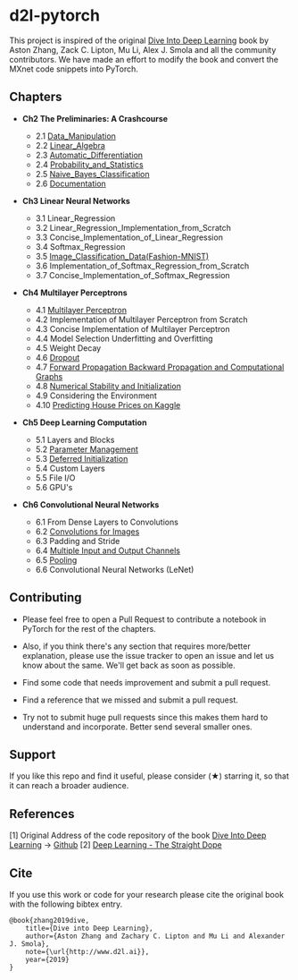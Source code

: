 # d2l-pytorch
This project is inspired of the original [Dive Into Deep Learning](https://d2l.ai) book by Aston Zhang, Zack C. Lipton, Mu Li, Alex J. Smola 
and all the community contributors. We have made an effort to modify the book and convert the MXnet code snippets into PyTorch.  

## Chapters

  * **Ch2 The Preliminaries: A Crashcourse**
    * 2.1 [Data_Manipulation](https://github.com/dsgiitr/d2l-pytorch/blob/master/Ch2_The_Preliminaries_A_Crashcourse/Data_Manipulation.ipynb)
    * 2.2 [Linear_Algebra](https://github.com/dsgiitr/d2l-pytorch/blob/master/Ch2_The_Preliminaries_A_Crashcourse/Linear_Algebra.ipynb)
    * 2.3 [Automatic_Differentiation](https://github.com/dsgiitr/d2l-pytorch/blob/master/Ch2_The_Preliminaries_A_Crashcourse/Automatic_Differentiation.ipynb)
    * 2.4 [Probability_and_Statistics](https://github.com/dsgiitr/d2l-pytorch/blob/master/Ch2_The_Preliminaries_A_Crashcourse/Probability_and_Statistics.ipynb)
    * 2.5 [Naive_Bayes_Classification](https://github.com/dsgiitr/d2l-pytorch/blob/master/Ch2_The_Preliminaries_A_Crashcourse/Naive_Bayes_Classification.ipynb)
    * 2.6 [Documentation](https://github.com/dsgiitr/d2l-pytorch/blob/master/Ch2_The_Preliminaries_A_Crashcourse/Documentation.ipynb)
    
  * **Ch3 Linear Neural Networks**
    * 3.1 Linear_Regression 
    * 3.2 Linear_Regression_Implementation_from_Scratch
    * 3.3 Concise_Implementation_of_Linear_Regression
    * 3.4 Softmax_Regression
    * 3.5 [Image_Classification_Data(Fashion-MNIST)](https://github.com/dsgiitr/d2l-pytorch/blob/master/Ch3_Linear_Neural_Networks/Image_Classification_Data(Fashion-MNIST).ipynb)
    * 3.6 Implementation_of_Softmax_Regression_from_Scratch
    * 3.7 Concise_Implementation_of_Softmax_Regression

  * **Ch4 Multilayer Perceptrons**
    * 4.1 [Multilayer Perceptron](https://github.com/dsgiitr/d2l-pytorch/blob/master/Ch4_Multilayer_Perceptrons/Multilayer_Perceptron.ipynb)
    * 4.2 Implementation of Multilayer Perceptron from Scratch
    * 4.3 Concise Implementation of Multilayer Perceptron
    * 4.4 Model Selection Underfitting and Overfitting
    * 4.5 Weight Decay
    * 4.6 [Dropout](https://github.com/dsgiitr/d2l-pytorch/blob/master/Ch4_Multilayer_Perceptrons/Dropout.ipynb)
    * 4.7 [Forward Propagation Backward Propagation and Computational Graphs](https://github.com/dsgiitr/d2l-pytorch/blob/master/Ch4_Multilayer_Perceptrons/Forward_Propagation_Backward_Propagation_and_Computational_Graphs.ipynb)
    * 4.8 [Numerical Stability and Initialization](https://github.com/dsgiitr/d2l-pytorch/blob/master/Ch4_Multilayer_Perceptrons/Numerical_Stability_and_Initialization.ipynb)
    * 4.9 Considering the Environment
    * 4.10 [Predicting House Prices on Kaggle](https://github.com/dsgiitr/d2l-pytorch/blob/master/Ch4_Multilayer_Perceptrons/Predicting_House_Prices_on_Kaggle.ipynb)

  * **Ch5 Deep Learning Computation**
    * 5.1 Layers and Blocks
    * 5.2 [Parameter Management](https://github.com/dsgiitr/d2l-pytorch/blob/master/Ch5_Deep_Learning_Computation/Parameter_Management.ipynb)
    * 5.3 [Deferred Initialization](https://github.com/dsgiitr/d2l-pytorch/blob/master/Ch5_Deep_Learning_Computation/Deferred_Initialization.ipynb)
    * 5.4 Custom Layers
    * 5.5 File I/O
    * 5.6 GPU's

  * **Ch6 Convolutional Neural Networks**
    * 6.1 From Dense Layers to Convolutions
    * 6.2 [Convolutions for Images](https://github.com/dsgiitr/d2l-pytorch/blob/master/Ch6_Convolutional_Neural_Networks/Convolutions_For_Images.ipynb)
    * 6.3 Padding and Stride
    * 6.4 [Multiple Input and Output Channels](https://github.com/dsgiitr/d2l-pytorch/blob/master/Ch6_Convolutional_Neural_Networks/Multiple_Input_and_Output_Channels.ipynb)
    * 6.5 [Pooling](https://github.com/dsgiitr/d2l-pytorch/blob/master/Ch6_Convolutional_Neural_Networks/Pooling.ipynb)
    * 6.6 Convolutional Neural Networks (LeNet)

## Contributing

  * Please feel free to open a Pull Request to contribute a notebook in PyTorch for the rest of the chapters.

  * Also, if you think there's any section that requires more/better explanation, please use the issue tracker to 
    open an issue and let us know about the same. We'll get back as soon as possible.

  * Find some code that needs improvement and submit a pull request.

  * Find a reference that we missed and submit a pull request.

  * Try not to submit huge pull requests since this makes them hard to understand and incorporate. 
    Better send several smaller ones.

## Support 

If you like this repo and find it useful, please consider (★) starring it, so that it can reach a broader audience.

## References

[1] Original Address of the code repository of the book [Dive Into Deep Learning](https://d2l.ai) ->
[Github](https://github.com/d2l-ai/d2l-en)
[2] [Deep Learning - The Straight Dope](https://github.com/zackchase/mxnet-the-straight-dope)

## Cite
If you use this work or code for your research please cite the original book with the following bibtex entry.
```
@book{zhang2019dive,
    title={Dive into Deep Learning},
    author={Aston Zhang and Zachary C. Lipton and Mu Li and Alexander J. Smola},
    note={\url{http://www.d2l.ai}},
    year={2019}
}
```
